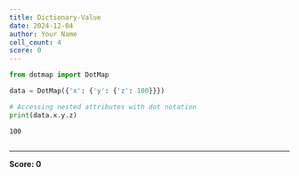 ```yaml
---
title: Dictionary-Value
date: 2024-12-04
author: Your Name
cell_count: 4
score: 0
---
```


```python
from dotmap import DotMap
```


```python
data = DotMap({'x': {'y': {'z': 100}}})
```


```python
# Accessing nested attributes with dot notation
print(data.x.y.z) 
```

    100



```python

```


---
**Score: 0**
